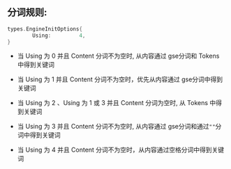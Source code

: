 ## 分词规则:

```Go
types.EngineInitOptions{
		Using:         4,
}
```

- 当 Using 为 0 并且 Content 分词不为空时, 从内容通过 gse分词和 Tokens 中得到关键词

- 当 Using 为 1 并且 Content 分词不为空时，优先从内容通过 gse分词中得到关键词

- 当 Using 为 2 、Using 为 1 或 3 并且 Content 分词为空时, 从 Tokens 中得到关键词

- 当 Using 为 3 并且 Content 分词不为空时, 从内容通过 gse分词和通过`""`分词中得到关键词

- 当 Using 为 4 并且 Content 分词不为空时，从内容通过空格分词中得到关键词
